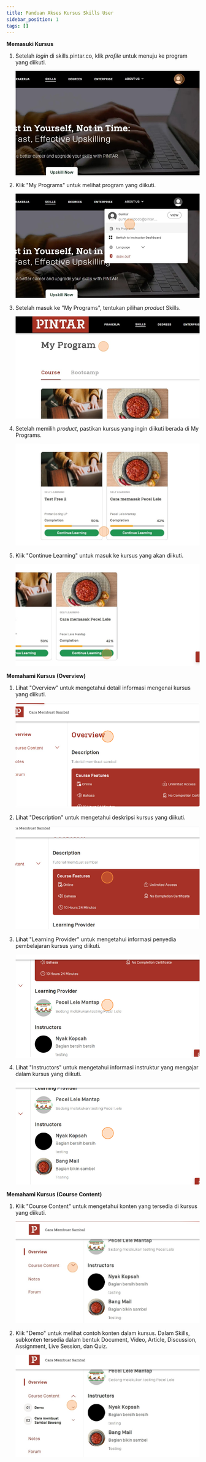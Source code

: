 ```yaml
---
title: Panduan Akses Kursus Skills User
sidebar_position: 1
tags: []
---
```

**Memasuki Kursus**

1. Setelah *login* di skills.pintar.co, klik *profile* untuk menuju ke program yang diikuti.

   ![](/img/1.1.jpg)
2. Klik "My Programs" untuk melihat program yang diikuti.

   ![](/img/1.2.jpg)
3. Setelah masuk ke "My Programs", tentukan pilihan *product* Skills.

   ![](/img/1.3.jpg)
4. Setelah memilih *product*, pastikan kursus yang ingin diikuti berada di My Programs.

   ![](/img/1.4.jpg)
5. Klik "Continue Learning" untuk masuk ke kursus yang akan diikuti.

   ![](/img/1.5.jpg)



**Memahami Kursus (Overview)**

1. Lihat "Overview" untuk mengetahui detail informasi mengenai kursus yang diikuti.

   ![](/img/screenshot-35-.png)
2. Lihat "Description" untuk mengetahui deskripsi kursus yang diikuti.

   ![](/img/screenshot-36-.png)
3. Lihat "Learning Provider" untuk mengetahui informasi penyedia pembelajaran kursus yang diikuti.

   ![](/img/screenshot-38-.png)
4. Lihat "Instructors" untuk mengetahui informasi instruktur yang mengajar dalam kursus yang diikuti.

   ![](/img/screenshot-39-.png)



**Memahami Kursus (Course Content)**

1. Klik "Course Content" untuk mengetahui konten yang tersedia di kursus yang diikuti.

   ![](/img/3.1.jpg)
2. Klik "Demo" untuk melihat contoh konten dalam kursus. Dalam Skills, subkonten tersedia dalam bentuk Document, Video, Article, Discussion, Assignment, Live Session, dan Quiz.

   ![](/img/3.2.jpg)